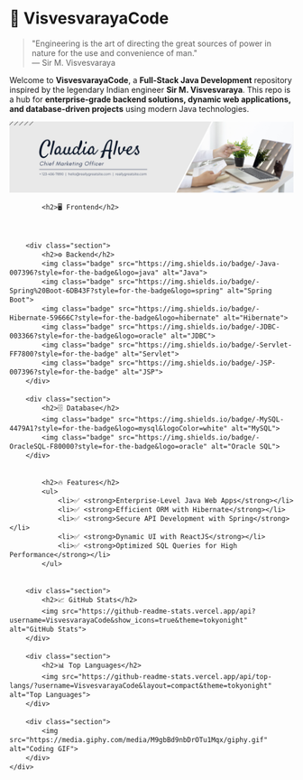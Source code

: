 <!DOCTYPE html>
<html lang="en">
<head>
    <meta charset="UTF-8">
    <meta name="viewport" content="width=device-width, initial-scale=1.0">
  

</head>
<body>
    <div class="container">
        <h1>🚀 VisvesvarayaCode</h1>
        <blockquote>
            <p>"Engineering is the art of directing the great sources of power in nature for the use and convenience of man."<br>
            — Sir M. Visvesvaraya</p>
        </blockquote>
        <p>Welcome to <strong>VisvesvarayaCode</strong>, a <strong>Full-Stack Java Development</strong> repository inspired by the legendary Indian engineer <strong>Sir M. Visvesvaraya</strong>. This repo is a hub for <strong>enterprise-grade backend solutions, dynamic web applications, and database-driven projects</strong> using modern Java technologies.</p>
        <img src="https://github.com/VisvesvarayaCode/VisvesvarayaCode/blob/main/cover.png" alt="Cover Image">
        
       
            <h2>🖥️ Frontend</h2>
           
   

        <div class="section">
            <h2>⚙️ Backend</h2>
            <img class="badge" src="https://img.shields.io/badge/-Java-007396?style=for-the-badge&logo=java" alt="Java">
            <img class="badge" src="https://img.shields.io/badge/-Spring%20Boot-6DB43F?style=for-the-badge&logo=spring" alt="Spring Boot">
            <img class="badge" src="https://img.shields.io/badge/-Hibernate-59666C?style=for-the-badge&logo=hibernate" alt="Hibernate">
            <img class="badge" src="https://img.shields.io/badge/-JDBC-003366?style=for-the-badge&logo=oracle" alt="JDBC">
            <img class="badge" src="https://img.shields.io/badge/-Servlet-FF7800?style=for-the-badge" alt="Servlet">
            <img class="badge" src="https://img.shields.io/badge/-JSP-007396?style=for-the-badge" alt="JSP">
        </div>

        <div class="section">
            <h2>🗄️ Database</h2>
            <img class="badge" src="https://img.shields.io/badge/-MySQL-4479A1?style=for-the-badge&logo=mysql&logoColor=white" alt="MySQL">
            <img class="badge" src="https://img.shields.io/badge/-OracleSQL-F80000?style=for-the-badge&logo=oracle" alt="Oracle SQL">
        </div>


            <h2>🔥 Features</h2>
            <ul>
                <li>✅ <strong>Enterprise-Level Java Web Apps</strong></li>
                <li>✅ <strong>Efficient ORM with Hibernate</strong></li>
                <li>✅ <strong>Secure API Development with Spring</strong></li>
                <li>✅ <strong>Dynamic UI with ReactJS</strong></li>
                <li>✅ <strong>Optimized SQL Queries for High Performance</strong></li>
            </ul>
       

        <div class="section">
            <h2>📈 GitHub Stats</h2>
            <img src="https://github-readme-stats.vercel.app/api?username=VisvesvarayaCode&show_icons=true&theme=tokyonight" alt="GitHub Stats">
        </div>

        <div class="section">
            <h2>📊 Top Languages</h2>
            <img src="https://github-readme-stats.vercel.app/api/top-langs/?username=VisvesvarayaCode&layout=compact&theme=tokyonight" alt="Top Languages">
        </div>

        <div class="section">
            <img src="https://media.giphy.com/media/M9gbBd9nbDrOTu1Mqx/giphy.gif" alt="Coding GIF">
        </div>
    </div>
</body>
</html>
